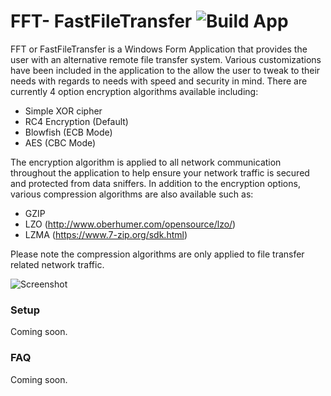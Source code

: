 # FFT- FastFileTransfer ![Build App](https://github.com/HookJordan/FastFileTransfer/workflows/Build%20App/badge.svg)
FFT or FastFileTransfer is a Windows Form Application that provides the user with an alternative remote file transfer system. Various customizations have been included in the application to the allow the user to tweak to their needs with regards to needs with speed and security in mind. There are currently 4 option encryption algorithms available including: 
- Simple XOR cipher
- RC4 Encryption (Default)
- Blowfish (ECB Mode)
- AES (CBC Mode)

The encryption algorithm is applied to all network communication throughout the application to help ensure your network traffic is secured and protected from data sniffers. In addition to the encryption options, various compression algorithms are also available such as: 
- GZIP 
- LZO (http://www.oberhumer.com/opensource/lzo/)
- LZMA (https://www.7-zip.org/sdk.html)

Please note the compression algorithms are only applied to file transfer related network traffic. 

![Screenshot](https://i.gyazo.com/66fd9b7a77814adade342367df866c19.png)

### Setup
Coming soon.

### FAQ
Coming soon.
